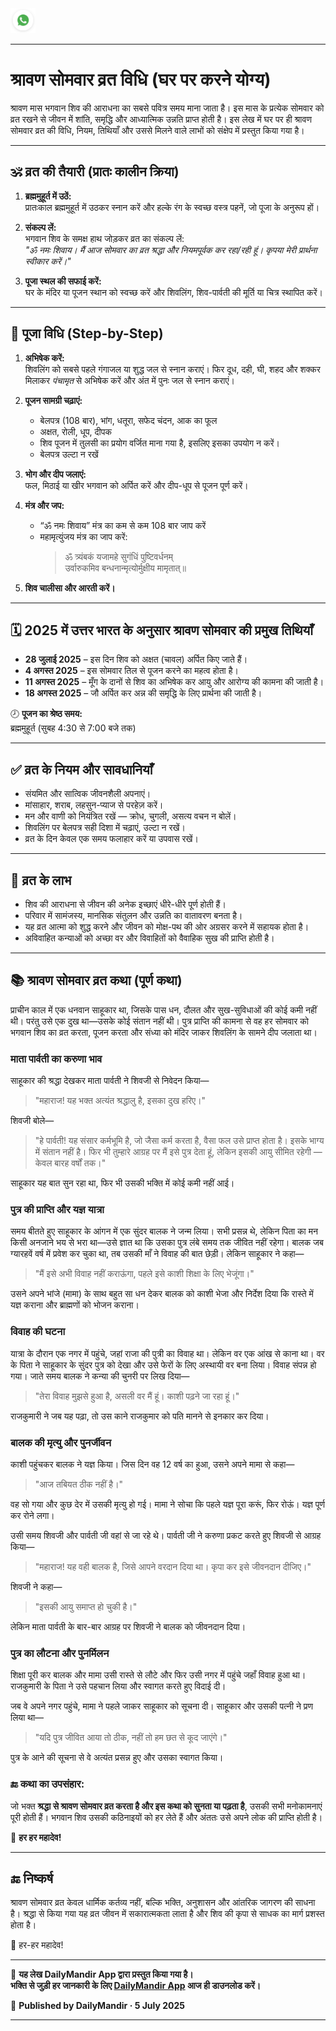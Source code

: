 <!-- Share & WhatsApp icons as SVG -->
<a href="https://api.whatsapp.com/send?text=Check%20out%20this%20article%20in%20the%20Daily%20Mandir%20app%3A%20https%3A%2F%2Fwww.dailymandir.com%2Farticles%3FcontentUrl%3Dhttps%253A%252F%252Fraw.githubusercontent.com%252Fanandwana001%252Fcontent-repo%252Frefs%252Fheads%252Fmain%252Fchalisa%252Fhanuman%252Fhanuman_chalisa_english.md%26title%3DHanuman%2520Chalisa">
  <img src="https://raw.githubusercontent.com/anandwana001/content-repo/refs/heads/main/assets/ic_wtsapp_share_rounded.svg" alt="WhatsApp" width="40"/>
</a>

<br/>

----
# श्रावण सोमवार व्रत विधि (घर पर करने योग्य)

श्रावण मास भगवान शिव की आराधना का सबसे पवित्र समय माना जाता है। इस मास के प्रत्येक सोमवार को व्रत रखने से जीवन में शांति, समृद्धि और आध्यात्मिक उन्नति प्राप्त होती है। इस लेख में घर पर ही श्रावण सोमवार व्रत की विधि, नियम, तिथियाँ और उससे मिलने वाले लाभों को संक्षेप में प्रस्तुत किया गया है।

---

## 🕉️ व्रत की तैयारी (प्रातः कालीन क्रिया)

1. **ब्रह्ममुहूर्त में उठें:**  
   प्रातःकाल ब्रह्ममुहूर्त में उठकर स्नान करें और हल्के रंग के स्वच्छ वस्त्र पहनें, जो पूजा के अनुरूप हों।

2. **संकल्प लें:**  
   भगवान शिव के समक्ष हाथ जोड़कर व्रत का संकल्प लें:  
   _"ॐ नमः शिवाय। मैं आज सोमवार का व्रत श्रद्धा और नियमपूर्वक कर रहा/रही हूं। कृपया मेरी प्रार्थना स्वीकार करें।"_

3. **पूजा स्थल की सफाई करें:**  
   घर के मंदिर या पूजन स्थान को स्वच्छ करें और शिवलिंग, शिव-पार्वती की मूर्ति या चित्र स्थापित करें।

---

## 🌿 पूजा विधि (Step-by-Step)

1. **अभिषेक करें:**  
   शिवलिंग को सबसे पहले गंगाजल या शुद्ध जल से स्नान कराएं। फिर दूध, दही, घी, शहद और शक्कर मिलाकर *पंचामृत* से अभिषेक करें और अंत में पुनः जल से स्नान कराएं।

2. **पूजन सामग्री चढ़ाएं:**  
   - बेलपत्र (108 बार), भांग, धतूरा, सफेद चंदन, आक का फूल  
   - अक्षत, रोली, धूप, दीपक  
   - शिव पूजन में तुलसी का प्रयोग वर्जित माना गया है, इसलिए इसका उपयोग न करें।  
   - बेलपत्र उल्टा न रखें

3. **भोग और दीप जलाएं:**  
   फल, मिठाई या खीर भगवान को अर्पित करें और दीप-धूप से पूजन पूर्ण करें।

4. **मंत्र और जप:**  
   - “ॐ नमः शिवाय” मंत्र का कम से कम 108 बार जाप करें  
   - महामृत्युंजय मंत्र का जाप करें:
     > ॐ त्र्यंबकं यजामहे सुगंधिं पुष्टिवर्धनम्  
     > उर्वारुकमिव बन्धनान्मृत्योर्मुक्षीय मामृतात्॥

5. **शिव चालीसा और आरती करें।**

---

## 🗓️ 2025 में उत्तर भारत के अनुसार श्रावण सोमवार की प्रमुख तिथियाँ

- **28 जुलाई 2025** – इस दिन शिव को अक्षत (चावल) अर्पित किए जाते हैं।
- **4 अगस्त 2025** – इस सोमवार तिल से पूजन करने का महत्व होता है।
- **11 अगस्त 2025** – मूँग के दानों से शिव का अभिषेक कर आयु और आरोग्य की कामना की जाती है।
- **18 अगस्त 2025** – जौ अर्पित कर अन्न की समृद्धि के लिए प्रार्थना की जाती है।

🕗 **पूजन का श्रेष्ठ समय:**  
ब्रह्ममुहूर्त (सुबह 4:30 से 7:00 बजे तक)

---

## ✅ व्रत के नियम और सावधानियाँ

- संयमित और सात्विक जीवनशैली अपनाएं।
- मांसाहार, शराब, लहसुन-प्याज से परहेज़ करें।
- मन और वाणी को नियंत्रित रखें — क्रोध, चुगली, असत्य वचन न बोलें।
- शिवलिंग पर बेलपत्र सही दिशा में चढ़ाएं, उल्टा न रखें।
- व्रत के दिन केवल एक समय फलाहार करें या उपवास रखें।

---

## 🌸 व्रत के लाभ

- शिव की आराधना से जीवन की अनेक इच्छाएं धीरे-धीरे पूर्ण होती हैं।
- परिवार में सामंजस्य, मानसिक संतुलन और उन्नति का वातावरण बनता है।
- यह व्रत आत्मा को शुद्ध करने और जीवन को मोक्ष-पथ की ओर अग्रसर करने में सहायक होता है।
- अविवाहित कन्याओं को अच्छा वर और विवाहितों को वैवाहिक सुख की प्राप्ति होती है।

---
## 📚 श्रावण सोमवार व्रत कथा (पूर्ण कथा)

प्राचीन काल में एक धनवान साहूकार था, जिसके पास धन, दौलत और सुख-सुविधाओं की कोई कमी नहीं थी। परंतु उसे एक दुख था—उसके कोई संतान नहीं थी। पुत्र प्राप्ति की कामना से वह हर सोमवार को भगवान शिव का व्रत करता, पूजन करता और संध्या को मंदिर जाकर शिवलिंग के सामने दीप जलाता था।

### माता पार्वती का करुणा भाव

साहूकार की श्रद्धा देखकर माता पार्वती ने शिवजी से निवेदन किया—  
> "महाराज! यह भक्त अत्यंत श्रद्धालु है, इसका दुख हरिए।"

शिवजी बोले—  
> "हे पार्वती! यह संसार कर्मभूमि है, जो जैसा कर्म करता है, वैसा फल उसे प्राप्त होता है। इसके भाग्य में संतान नहीं है। फिर भी तुम्हारे आग्रह पर मैं इसे पुत्र देता हूं, लेकिन इसकी आयु सीमित रहेगी — केवल बारह वर्षों तक।"

साहूकार यह बात सुन रहा था, फिर भी उसकी भक्ति में कोई कमी नहीं आई।

### पुत्र की प्राप्ति और यज्ञ यात्रा

समय बीतते हुए साहूकार के आंगन में एक सुंदर बालक ने जन्म लिया। सभी प्रसन्न थे, लेकिन पिता का मन किसी अनजाने भय से भरा था—उसे ज्ञात था कि उसका पुत्र लंबे समय तक जीवित नहीं रहेगा। बालक जब ग्यारहवें वर्ष में प्रवेश कर चुका था, तब उसकी माँ ने विवाह की बात छेड़ी। लेकिन साहूकार ने कहा—

> "मैं इसे अभी विवाह नहीं कराऊंगा, पहले इसे काशी शिक्षा के लिए भेजूंगा।"

उसने अपने भांजे (मामा) के साथ बहुत सा धन देकर बालक को काशी भेजा और निर्देश दिया कि रास्ते में यज्ञ कराना और ब्राह्मणों को भोजन कराना।

### विवाह की घटना

यात्रा के दौरान एक नगर में पहुंचे, जहां राजा की पुत्री का विवाह था। लेकिन वर एक आंख से काना था। वर के पिता ने साहूकार के सुंदर पुत्र को देखा और उसे फेरों के लिए अस्थायी वर बना लिया। विवाह संपन्न हो गया। जाते समय बालक ने कन्या की चुनरी पर लिख दिया—

> "तेरा विवाह मुझसे हुआ है, असली वर मैं हूं। काशी पढ़ने जा रहा हूं।"

राजकुमारी ने जब यह पढ़ा, तो उस काने राजकुमार को पति मानने से इनकार कर दिया।

### बालक की मृत्यु और पुनर्जीवन

काशी पहुंचकर बालक ने यज्ञ किया। जिस दिन वह 12 वर्ष का हुआ, उसने अपने मामा से कहा—  
> "आज तबियत ठीक नहीं है।"

वह सो गया और कुछ देर में उसकी मृत्यु हो गई। मामा ने सोचा कि पहले यज्ञ पूरा करूं, फिर रोऊं। यज्ञ पूर्ण कर रोने लगा।

उसी समय शिवजी और पार्वती जी वहां से जा रहे थे। पार्वती जी ने करुणा प्रकट करते हुए शिवजी से आग्रह किया—

> "महाराज! यह वही बालक है, जिसे आपने वरदान दिया था। कृपा कर इसे जीवनदान दीजिए।"

शिवजी ने कहा—

> "इसकी आयु समाप्त हो चुकी है।"

लेकिन माता पार्वती के बार-बार आग्रह पर शिवजी ने बालक को जीवनदान दिया।

### पुत्र का लौटना और पुनर्मिलन

शिक्षा पूरी कर बालक और मामा उसी रास्ते से लौटे और फिर उसी नगर में पहुंचे जहाँ विवाह हुआ था। राजकुमारी के पिता ने उसे पहचान लिया और स्वागत करते हुए विदाई दी।

जब वे अपने नगर पहुंचे, मामा ने पहले जाकर साहूकार को सूचना दी। साहूकार और उसकी पत्नी ने प्रण लिया था—

> "यदि पुत्र जीवित आया तो ठीक, नहीं तो हम छत से कूद जाएंगे।"

पुत्र के आने की सूचना से वे अत्यंत प्रसन्न हुए और उसका स्वागत किया।

### 🔚 कथा का उपसंहार:

जो भक्त **श्रद्धा से श्रावण सोमवार व्रत करता है और इस कथा को सुनता या पढ़ता है**, उसकी सभी मनोकामनाएं पूरी होती हैं। भगवान शिव उसकी कठिनाइयों को हर लेते हैं और अंततः उसे अपने लोक की प्राप्ति होती है।

🙏 **हर हर महादेव!**

---

## 🔚 निष्कर्ष

श्रावण सोमवार व्रत केवल धार्मिक कर्तव्य नहीं, बल्कि भक्ति, अनुशासन और आंतरिक जागरण की साधना है। श्रद्धा से किया गया यह व्रत जीवन में सकारात्मकता लाता है और शिव की कृपा से साधक का मार्ग प्रशस्त होता है।

🙏 हर-हर महादेव!

---

📲 **यह लेख DailyMandir App द्वारा प्रस्तुत किया गया है।**  
**भक्ति से जुड़ी हर जानकारी के लिए [DailyMandir App](https://www.dailymandir.com/) आज ही डाउनलोड करें।**

📅 **Published by DailyMandir · 5 July 2025**

---
